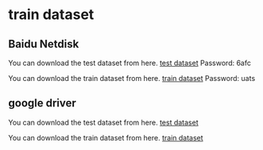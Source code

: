 # train dataset


## Baidu Netdisk
You can download the test dataset from here. [test dataset](https://pan.baidu.com/s/10upFjclTTmpZdBiUXHjQpA?pwd=6afc)
Password: 6afc

You can download the train dataset from here. [train dataset](https://pan.baidu.com/s/1rcGF0r1stwxesJSKRYRKgg)
Password: uats







## google driver
You can download the test dataset from here. [test dataset](https://drive.google.com/file/d/1WKFyy0gIFrW-9krjogmVdZrajLI8FtFA/view?usp=drive_link)

You can download the train dataset from here. [train dataset](https://drive.google.com/file/d/1kKjBJbk8vtmaaUGCQWA7XiosG0LD1uNY/view?usp=drive_link)


